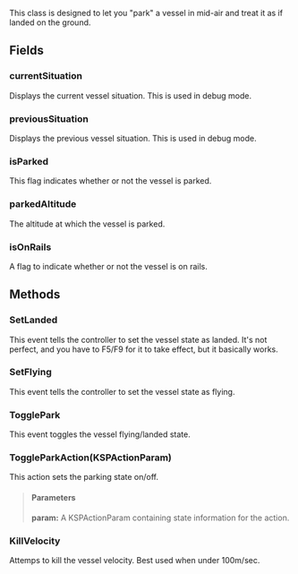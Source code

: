             
This class is designed to let you "park" a vessel in mid-air and treat it as if landed on the ground.
        
## Fields

### currentSituation
Displays the current vessel situation. This is used in debug mode.
### previousSituation
Displays the previous vessel situation. This is used in debug mode.
### isParked
This flag indicates whether or not the vessel is parked.
### parkedAltitude
The altitude at which the vessel is parked.
### isOnRails
A flag to indicate whether or not the vessel is on rails.
## Methods


### SetLanded
This event tells the controller to set the vessel state as landed. It's not perfect, and you have to F5/F9 for it to take effect, but it basically works.

### SetFlying
This event tells the controller to set the vessel state as flying.

### TogglePark
This event toggles the vessel flying/landed state.

### ToggleParkAction(KSPActionParam)
This action sets the parking state on/off.
> #### Parameters
> **param:** A KSPActionParam containing state information for the action.


### KillVelocity
Attemps to kill the vessel velocity. Best used when under 100m/sec.

